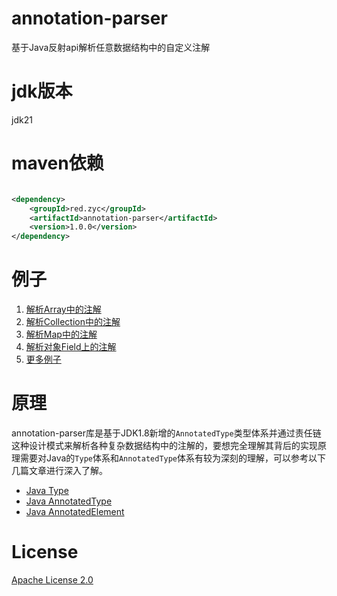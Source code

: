 # annotation-parser
基于Java反射api解析任意数据结构中的自定义注解
# jdk版本
jdk21
# maven依赖
```xml

<dependency>
    <groupId>red.zyc</groupId>
    <artifactId>annotation-parser</artifactId>
    <version>1.0.0</version>
</dependency>
```
# 例子
1. [解析Array中的注解](https://github.com/allurx/annotation-parser/blob/master/src/test/java/red/zyc/parser/ArrayTest.java)
2. [解析Collection中的注解](https://github.com/allurx/annotation-parser/blob/master/src/test/java/red/zyc/parser/CollectionTest.java)
3. [解析Map中的注解](https://github.com/allurx/annotation-parser/blob/master/src/test/java/red/zyc/parser/MapTest.java)
4. [解析对象Field上的注解](https://github.com/allurx/annotation-parser/blob/master/src/test/java/red/zyc/parser/CascadeTest.java)
5. [更多例子](https://github.com/allurx/annotation-parser/tree/master/src/test/java/red/zyc/parser)
# 原理
annotation-parser库是基于JDK1.8新增的`AnnotatedType`类型体系并通过责任链这种设计模式来解析各种复杂数据结构中的注解的，要想完全理解其背后的实现原理需要对Java的`Type`体系和`AnnotatedType`体系有较为深刻的理解，可以参考以下几篇文章进行深入了解。

* [Java Type](https://www.zyc.red/Java/Reflection/Type)
* [Java AnnotatedType](https://www.zyc.red/Java/Reflection/AnnotatedType)
* [Java AnnotatedElement](https://www.zyc.red/Java/Reflection/AnnotatedElement)

# License
[Apache License 2.0](https://github.com/allurx/annotation-parser/blob/master/LICENSE.txt)
